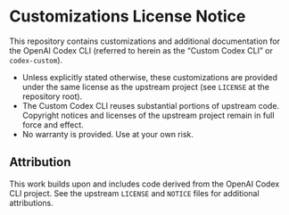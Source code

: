 Customizations License Notice
=============================

This repository contains customizations and additional documentation for the OpenAI Codex CLI (referred to herein as the “Custom Codex CLI” or `codex-custom`).

- Unless explicitly stated otherwise, these customizations are provided under the same license as the upstream project (see `LICENSE` at the repository root).
- The Custom Codex CLI reuses substantial portions of upstream code. Copyright notices and licenses of the upstream project remain in full force and effect.
- No warranty is provided. Use at your own risk.

Attribution
-----------

This work builds upon and includes code derived from the OpenAI Codex CLI project. See the upstream `LICENSE` and `NOTICE` files for additional attributions.

